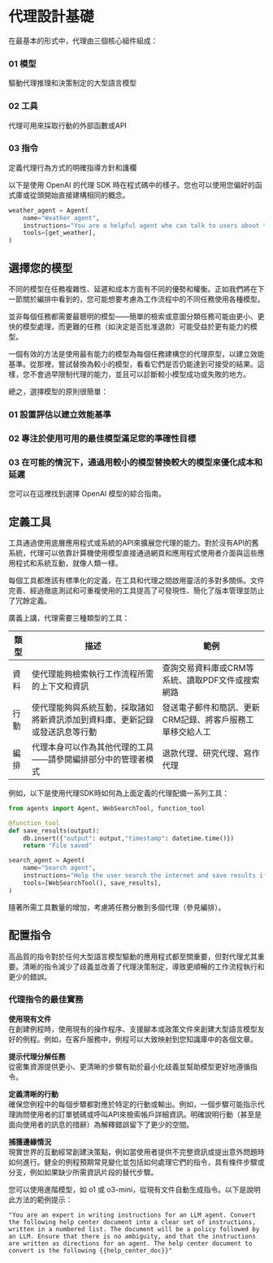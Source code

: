# 代理設計基礎

在最基本的形式中，代理由三個核心組件組成：

### 01 模型
驅動代理推理和決策制定的大型語言模型

### 02 工具
代理可用來採取行動的外部函數或API

### 03 指令
定義代理行為方式的明確指導方針和護欄

以下是使用 OpenAI 的代理 SDK 時在程式碼中的樣子。您也可以使用您偏好的函式庫或從頭開始直接建構相同的概念。

```python
weather_agent = Agent(
    name="Weather agent",
    instructions="You are a helpful agent who can talk to users about the weather.",
    tools=[get_weather],
)
```

## 選擇您的模型

不同的模型在任務複雜性、延遲和成本方面有不同的優勢和權衡。正如我們將在下一節關於編排中看到的，您可能想要考慮為工作流程中的不同任務使用各種模型。

並非每個任務都需要最聰明的模型——簡單的檢索或意圖分類任務可能由更小、更快的模型處理，而更難的任務（如決定是否批准退款）可能受益於更有能力的模型。

一個有效的方法是使用最有能力的模型為每個任務建構您的代理原型，以建立效能基準。從那裡，嘗試替換為較小的模型，看看它們是否仍能達到可接受的結果。這樣，您不會過早限制代理的能力，並且可以診斷較小模型成功或失敗的地方。

總之，選擇模型的原則很簡單：

### 01 設置評估以建立效能基準
### 02 專注於使用可用的最佳模型滿足您的準確性目標
### 03 在可能的情況下，通過用較小的模型替換較大的模型來優化成本和延遲

您可以在這裡找到選擇 OpenAI 模型的綜合指南。

## 定義工具

工具通過使用底層應用程式或系統的API來擴展您代理的能力。對於沒有API的舊系統，代理可以依靠計算機使用模型直接通過網頁和應用程式使用者介面與這些應用程式和系統互動，就像人類一樣。

每個工具都應該有標準化的定義，在工具和代理之間啟用靈活的多對多關係。文件完善、經過徹底測試和可重複使用的工具提高了可發現性、簡化了版本管理並防止了冗餘定義。

廣義上講，代理需要三種類型的工具：

| 類型 | 描述 | 範例 |
|------|------|------|
| 資料 | 使代理能夠檢索執行工作流程所需的上下文和資訊 | 查詢交易資料庫或CRM等系統、讀取PDF文件或搜索網路 |
| 行動 | 使代理能夠與系統互動，採取諸如將新資訊添加到資料庫、更新記錄或發送訊息等行動 | 發送電子郵件和簡訊、更新CRM記錄、將客戶服務工單移交給人工 |
| 編排 | 代理本身可以作為其他代理的工具——請參閱編排部分中的管理者模式 | 退款代理、研究代理、寫作代理 |

例如，以下是使用代理SDK時如何為上面定義的代理配備一系列工具：

```python
from agents import Agent, WebSearchTool, function_tool

@function_tool
def save_results(output):
    db.insert({"output": output,"timestamp": datetime.time()})
    return "File saved"

search_agent = Agent(
    name="Search agent",
    instructions="Help the user search the internet and save results if asked.",
    tools=[WebSearchTool(), save_results],
)
```

隨著所需工具數量的增加，考慮將任務分散到多個代理（參見編排）。

## 配置指令

高品質的指令對於任何大型語言模型驅動的應用程式都至關重要，但對代理尤其重要。清晰的指令減少了歧義並改善了代理決策制定，導致更順暢的工作流程執行和更少的錯誤。

### 代理指令的最佳實務

**使用現有文件**  
在創建例程時，使用現有的操作程序、支援腳本或政策文件來創建大型語言模型友好的例程。例如，在客戶服務中，例程可以大致映射到您知識庫中的各個文章。

**提示代理分解任務**  
從密集資源提供更小、更清晰的步驟有助於最小化歧義並幫助模型更好地遵循指令。

**定義清晰的行動**  
確保您例程中的每個步驟都對應於特定的行動或輸出。例如，一個步驟可能指示代理詢問使用者的訂單號碼或呼叫API來檢索帳戶詳細資訊。明確說明行動（甚至是面向使用者的訊息的措辭）為解釋錯誤留下了更少的空間。

**捕獲邊緣情況**  
現實世界的互動經常創建決策點，例如當使用者提供不完整資訊或提出意外問題時如何進行。健全的例程預期常見變化並包括如何處理它們的指令，具有條件步驟或分支，例如如果缺少所需資訊片段的替代步驟。

您可以使用進階模型，如 o1 或 o3-mini，從現有文件自動生成指令。以下是說明此方法的範例提示：

```
"You are an expert in writing instructions for an LLM agent. Convert the following help center document into a clear set of instructions, written in a numbered list. The document will be a policy followed by an LLM. Ensure that there is no ambiguity, and that the instructions are written as directions for an agent. The help center document to convert is the following {{help_center_doc}}"
```
